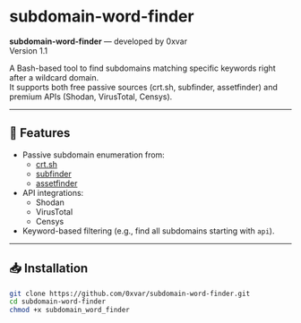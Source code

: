 # subdomain-word-finder

**subdomain-word-finder** — developed by 0xvar  
Version 1.1

A Bash-based tool to find subdomains matching specific keywords right after a wildcard domain.  
It supports both free passive sources (crt.sh, subfinder, assetfinder) and premium APIs (Shodan, VirusTotal, Censys).

---

## 🚀 Features
- Passive subdomain enumeration from:
  - [crt.sh](https://crt.sh)
  - [subfinder](https://github.com/projectdiscovery/subfinder)
  - [assetfinder](https://github.com/tomnomnom/assetfinder)
- API integrations:
  - Shodan
  - VirusTotal
  - Censys
- Keyword-based filtering (e.g., find all subdomains starting with `api`).

---

## 📥 Installation

```bash
git clone https://github.com/0xvar/subdomain-word-finder.git
cd subdomain-word-finder
chmod +x subdomain_word_finder
